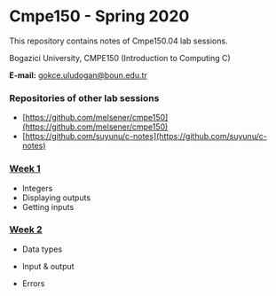 # Cmpe150 - Spring 2020

This repository contains notes of Cmpe150.04 lab sessions. 

Bogazici University, CMPE150 (Introduction to Computing C) 

**E-mail:** gokce.uludogan@boun.edu.tr

### Repositories of other lab sessions

* [https://github.com/melsener/cmpe150](https://github.com/melsener/cmpe150)
* [https://github.com/suyunu/c-notes](https://github.com/suyunu/c-notes)

### [Week 1](week1/)

- Integers
- Displaying outputs
- Getting inputs

### [Week 2](week2/)

* Data types

* Input & output

* Errors

  